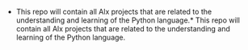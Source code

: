 * This repo will contain all Alx projects that are related to the understanding and learning of the Python language.* This repo will contain all Alx projects that are related to the understanding and learning of the Python language.
